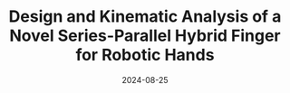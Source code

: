 ---
title: "Design and Kinematic Analysis of a Novel Series-Parallel Hybrid Finger for Robotic Hands"
collection: publications
permalink: /publication/Gripper_Design_IDETC_2024
# excerpt: 'This paper is about fixing template issue #693.'
date: 2024-08-25
venue: 'ASME International Design Engineering and Technical Conferences and Computers and Information in Engineering Conference'
paperurl: 'http://academicpages.github.io/files/paper3.pdf'
citation: 'T. Zaw, D. Mahalingam, N. Baiata, A. Patankar, N. Chakraborty. Design and Kinematic Analysis of a Novel Series-Parallel Hybrid Finger for Robotic Hands. <i>International Design Engineering Technical Conferences and Computers and Information in Engineering Conference</i>, ASME 2024.'
---